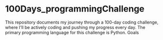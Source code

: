 # 100Days_programmingChallenge
This repository documents my journey through a 100-day coding challenge, where I'll be actively coding and pushing my progress every day. The primary programming language for this challenge is Python.  Goals

